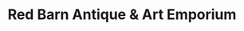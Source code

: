 ---
title: "Red Barn Antique & Art Emporium"
url: /middletown/red-barn-antique-und-art-emporium/
shop: Antiquitäten
---